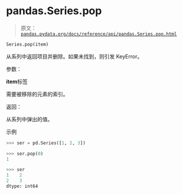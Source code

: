 # pandas.Series.pop

> 原文：[`pandas.pydata.org/docs/reference/api/pandas.Series.pop.html`](https://pandas.pydata.org/docs/reference/api/pandas.Series.pop.html)

```py
Series.pop(item)
```

从系列中返回项目并删除。如果未找到，则引发 KeyError。

参数：

**item**标签

需要被移除的元素的索引。

返回：

从系列中弹出的值。

示例

```py
>>> ser = pd.Series([1, 2, 3]) 
```

```py
>>> ser.pop(0)
1 
```

```py
>>> ser
1    2
2    3
dtype: int64 
```
